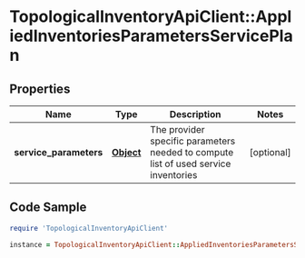 # TopologicalInventoryApiClient::AppliedInventoriesParametersServicePlan

## Properties

Name | Type | Description | Notes
------------ | ------------- | ------------- | -------------
**service_parameters** | [**Object**](.md) | The provider specific parameters needed to compute list of used service inventories | [optional] 

## Code Sample

```ruby
require 'TopologicalInventoryApiClient'

instance = TopologicalInventoryApiClient::AppliedInventoriesParametersServicePlan.new(service_parameters: null)
```


